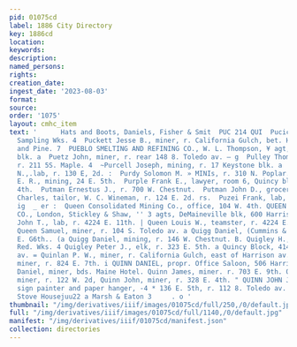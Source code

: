 ```yaml
---
pid: 01075cd
label: 1886 City Directory
key: 1886cd
location: 
keywords: 
description: 
named_persons: 
rights: 
creation_date: 
ingest_date: '2023-08-03'
format: 
source: 
order: '1075'
layout: cmhc_item
text: '      Hats and Boots, Daniels, Fisher & Smit  PUC 214 QUI  Pucic F., lab, Wolden’s
  Sampling Wks. 4  Puckett Jesse B., miner, r. California Gulch, bet. Harrison av.4
  and Pine. 7  PUEBLO SMELTING AND REFINING CO., W. L. Thompson, ¥ agt, room 1, Quincy
  blk. a  Puetz John, miner, r. rear 148 8. Toledo av. — g  Pulley Thomas, sampler,
  r. 211 5S. Maple. 4  ~Purcell Joseph, mining, r. 17 Keystone blk. a  Purdy David
  N.,.lab, r. 130 E, 2d. :  Purdy Solomon M. » MINIs, r. 310 N. Poplar..  Purnell
  E. R., mining, 24 E. 5th.  Purple Frank E., lawyer, room 6, Quincy blk,’r. 108 E.
  4th.  Putman Ernestus J., r. 700 W. Chestnut.  Putman John D., grocer, 700 W. Chestnut.  Puttkamer
  Charles, tailor, W. C. Wineman, r. 124 E. 2d. rs.  Puzei Frank, lab, r. 141 W. Front.
  ig  _ er :  Queen Consolidated Mining Co., office, 104 W. 4th. QUEEN FIRE INSURANCE
  CO., London, Stickley & Shaw, '' 3 agts, DeMaineville blk, 600 Harrison av. 3 Queen
  John T., lab, r. 4224 E. 11th. | Queen Louis W., teamster, r. 4224 E. 11th. . ¥
  Queen Samuel, miner, r. 104 S. Toledo av. a Quigg Daniel, (Cummins & Quigg,) 1124
  E. G6th.. (a Quigg Daniel, mining, r. 146 W. Chestnut. B. Quigley H., lab, Harrison
  Red. Wks. 4 Quigley Peter J., elk, r. 323 E. 5th. a Quincy Block, 414 to 420 Harrison
  av. = Quinlan P. W., miner, r. California Gulch, east of Harrison av. ; Quinn Barney,
  miner, r. 824 E. 7th. i QUINN DANIEL, propr. Office Saloon, 506 Harrison av. Quinn
  Daniel, miner, bds. Maine Hotel. Quinn James, miner. r. 703 E. 9th. Quinn James,
  miner, r. 122 W. 2d, Quinn John, miner, r. 328 E. 4th. " QUINN JOHN J., house and
  sign painter and paper hanger, -4 * 136 E. 5th, r. 112 8. Toledo av.  Leadville
  Stove Housejuu22 a Marsh & Eaton 3     . o '
thumbnail: "/img/derivatives/iiif/images/01075cd/full/250,/0/default.jpg"
full: "/img/derivatives/iiif/images/01075cd/full/1140,/0/default.jpg"
manifest: "/img/derivatives/iiif/01075cd/manifest.json"
collection: directories
---
```

